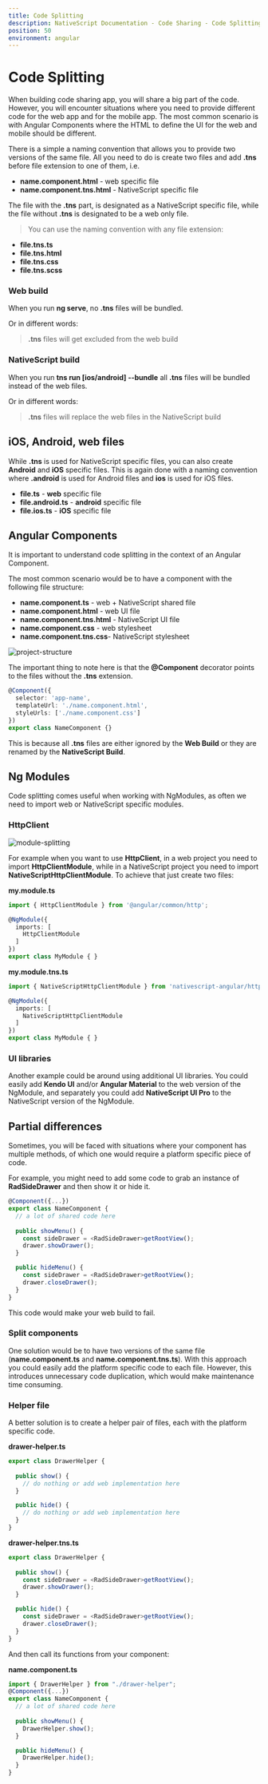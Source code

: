 ```yaml
---
title: Code Splitting
description: NativeScript Documentation - Code Sharing - Code Splitting
position: 50
environment: angular
---
```


# Code Splitting

When building code sharing app, you will share a big part of the code. However, you will encounter situations where you need to provide different code for the web app and for the mobile app. The most common scenario is with Angular Components where the HTML to define the UI for the web and mobile should be different.

There is a simple a naming convention that allows you to provide two versions of the same file. All you need to do is create two files and add **.tns** before file extension to one of them, i.e.

 * **name.component.html** - web specific file
 * **name.component.tns.html** - NativeScript specific file

The file with the **.tns** part, is designated as a NativeScript specific file, while the file without **.tns** is designated to be a web only file.

> You can use the naming convention with any file extension:
> 
 * **file.tns.ts**
 * **file.tns.html**
 * **file.tns.css**
 * **file.tns.scss**

### Web build

When you run **ng serve**, no **.tns** files will be bundled. 

Or in different words:
> **.tns** files will get excluded from the web build

### NativeScript build

When you run **tns run [ios/android] --bundle** all **.tns** files will be bundled instead of the web files.

Or in different words:
> **.tns** files will replace the web files in the NativeScript build

## iOS, Android, web files

While **.tns** is used for NativeScript specific files, you can also create **Android** and **iOS** specific files. This is again done with a naming convention where **.android** is used for Android files and **ios** is used for iOS files.

 * **file.ts** - **web** specific file
 * **file.android.ts** - **android** specific file
 * **file.ios.ts** - **iOS** specific file


## Angular Components

It is important to understand code splitting in the context of an Angular Component.

The most common scenario would be to have a component with the following file structure:

 * **name.component.ts** - web + NativeScript shared file 
 * **name.component.html** - web UI file
 * **name.component.tns.html** - NativeScript UI file
 * **name.component.css** - web stylesheet
 * **name.component.tns.css**- NativeScript stylesheet

![project-structure](./img/code-splitting.png?raw=true)

The important thing to note here is that the **@Component** decorator points to the files without the **.tns** extension.

```ts
@Component({
  selector: 'app-name',
  templateUrl: './name.component.html',
  styleUrls: ['./name.component.css']
})
export class NameComponent {}
```

This is because all **.tns** files are either ignored by the **Web Build** or they are renamed by the **NativeScript Build**.


## Ng Modules

Code splitting comes useful when working with NgModules, as often we need to import web or NativeScript specific modules. 

### HttpClient

![module-splitting](./img/ngmodule-http.png?raw=true)

For example when you want to use **HttpClient**, in a web project you need to import **HttpClientModule**, while in a NativeScript project you need to import **NativeScriptHttpClientModule**. To achieve that just create two files:

**my.module.ts**

```TypeScript
import { HttpClientModule } from '@angular/common/http';

@NgModule({
  imports: [
    HttpClientModule
  ]
})
export class MyModule { }
```

**my.module.tns.ts**

```TypeScript
import { NativeScriptHttpClientModule } from 'nativescript-angular/http-client';

@NgModule({
  imports: [
    NativeScriptHttpClientModule
  ]
})
export class MyModule { }
```

### UI libraries

Another example could be around using additional UI libraries. You could easily add **Kendo UI** and/or **Angular Material** to the web version of the NgModule, and separately you could add **NativeScript UI Pro** to the NativeScript version of the NgModule.

## Partial differences

Sometimes, you will be faced with situations where your component has multiple methods, of which one would require a platform specific piece of code. 

For example, you might need to add some code to grab an instance of **RadSideDrawer** and then show it or hide it.

```TypeScript
@Component({...})
export class NameComponent {
  // a lot of shared code here
  
  public showMenu() {
    const sideDrawer = <RadSideDrawer>getRootView();
    drawer.showDrawer();
  }

  public hideMenu() {
    const sideDrawer = <RadSideDrawer>getRootView();
    drawer.closeDrawer();
  }
}
```

This code would make your web build to fail.

### Split components

One solution would be to have two versions of the same file (**name.component.ts** and **name.component.tns.ts**). With this approach you could easily add the platform specific code to each file. However, this introduces unnecessary code duplication, which would make maintenance time consuming.

### Helper file

A better solution is to create a helper pair of files, each with the platform specific code.

**drawer-helper.ts**

```TypeScript
export class DrawerHelper {
  
  public show() {
    // do nothing or add web implementation here  
  }

  public hide() {
    // do nothing or add web implementation here
  }
}
```

**drawer-helper.tns.ts**

```TypeScript
export class DrawerHelper {
  
  public show() {
    const sideDrawer = <RadSideDrawer>getRootView();
    drawer.showDrawer();
  }

  public hide() {
    const sideDrawer = <RadSideDrawer>getRootView();
    drawer.closeDrawer();
  }
}
```

And then call its functions from your component:

**name.component.ts**

```TypeScript
import { DrawerHelper } from "./drawer-helper";
@Component({...})
export class NameComponent {
  // a lot of shared code here
  
  public showMenu() {
    DrawerHelper.show();
  }

  public hideMenu() {
    DrawerHelper.hide();
  }
}
```
